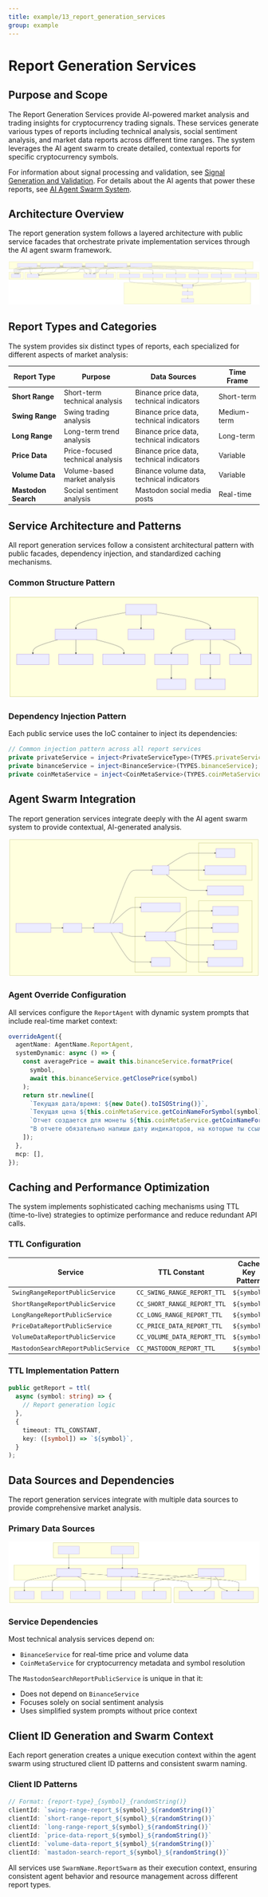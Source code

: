 ```yaml
---
title: example/13_report_generation_services
group: example
---
```


# Report Generation Services

## Purpose and Scope

The Report Generation Services provide AI-powered market analysis and trading insights for cryptocurrency trading signals. These services generate various types of reports including technical analysis, social sentiment analysis, and market data reports across different time ranges. The system leverages the AI agent swarm to create detailed, contextual reports for specific cryptocurrency symbols.

For information about signal processing and validation, see [Signal Generation and Validation](./10_Signal_Generation_and_Validation.md). For details about the AI agents that power these reports, see [AI Agent Swarm System](./05_AI_Agent_Swarm_System.md).

## Architecture Overview

The report generation system follows a layered architecture with public service facades that orchestrate private implementation services through the AI agent swarm framework.

![Mermaid Diagram](./diagrams\13_Report_Generation_Services_0.svg)

## Report Types and Categories

The system provides six distinct types of reports, each specialized for different aspects of market analysis:

| Report Type | Purpose | Data Sources | Time Frame |
|-------------|---------|--------------|------------|
| **Short Range** | Short-term technical analysis | Binance price data, technical indicators | Short-term |
| **Swing Range** | Swing trading analysis | Binance price data, technical indicators | Medium-term |
| **Long Range** | Long-term trend analysis | Binance price data, technical indicators | Long-term |
| **Price Data** | Price-focused technical analysis | Binance price data, technical indicators | Variable |
| **Volume Data** | Volume-based market analysis | Binance volume data, technical indicators | Variable |
| **Mastodon Search** | Social sentiment analysis | Mastodon social media posts | Real-time |

## Service Architecture and Patterns

All report generation services follow a consistent architectural pattern with public facades, dependency injection, and standardized caching mechanisms.

### Common Structure Pattern

![Mermaid Diagram](./diagrams\13_Report_Generation_Services_1.svg)

### Dependency Injection Pattern

Each public service uses the IoC container to inject its dependencies:

```typescript
// Common injection pattern across all report services
private privateService = inject<PrivateServiceType>(TYPES.privateServiceType);
private binanceService = inject<BinanceService>(TYPES.binanceService);
private coinMetaService = inject<CoinMetaService>(TYPES.coinMetaService);
```

## Agent Swarm Integration

The report generation services integrate deeply with the AI agent swarm system to provide contextual, AI-generated analysis.

![Mermaid Diagram](./diagrams\13_Report_Generation_Services_2.svg)

### Agent Override Configuration

All services configure the `ReportAgent` with dynamic system prompts that include real-time market context:

```typescript
overrideAgent({
  agentName: AgentName.ReportAgent,
  systemDynamic: async () => {
    const averagePrice = await this.binanceService.formatPrice(
      symbol,
      await this.binanceService.getClosePrice(symbol)
    );
    return str.newline([
      `Текущая дата/время: ${new Date().toISOString()}`,
      `Текущая цена ${this.coinMetaService.getCoinNameForSymbol(symbol)}: ${averagePrice}`,
      `Отчет создается для монеты ${this.coinMetaService.getCoinNameForSymbol(symbol)}`,
      "В отчете обязательно напиши дату индикаторов, на которые ты ссылаешься",
    ]);
  },
  mcp: [],
});
```

## Caching and Performance Optimization

The system implements sophisticated caching mechanisms using TTL (time-to-live) strategies to optimize performance and reduce redundant API calls.

### TTL Configuration

| Service | TTL Constant | Cache Key Pattern |
|---------|--------------|-------------------|
| `SwingRangeReportPublicService` | `CC_SWING_RANGE_REPORT_TTL` | `${symbol}` |
| `ShortRangeReportPublicService` | `CC_SHORT_RANGE_REPORT_TTL` | `${symbol}` |
| `LongRangeReportPublicService` | `CC_LONG_RANGE_REPORT_TTL` | `${symbol}` |
| `PriceDataReportPublicService` | `CC_PRICE_DATA_REPORT_TTL` | `${symbol}` |
| `VolumeDataReportPublicService` | `CC_VOLUME_DATA_REPORT_TTL` | `${symbol}` |
| `MastodonSearchReportPublicService` | `CC_MASTODON_REPORT_TTL` | `${symbol}` |

### TTL Implementation Pattern

```typescript
public getReport = ttl(
  async (symbol: string) => {
    // Report generation logic
  },
  {
    timeout: TTL_CONSTANT,
    key: ([symbol]) => `${symbol}`,
  }
);
```

## Data Sources and Dependencies

The report generation services integrate with multiple data sources to provide comprehensive market analysis.

### Primary Data Sources

![Mermaid Diagram](./diagrams\13_Report_Generation_Services_3.svg)

### Service Dependencies

Most technical analysis services depend on:
- `BinanceService` for real-time price and volume data
- `CoinMetaService` for cryptocurrency metadata and symbol resolution

The `MastodonSearchReportPublicService` is unique in that it:
- Does not depend on `BinanceService`
- Focuses solely on social sentiment analysis
- Uses simplified system prompts without price context

## Client ID Generation and Swarm Context

Each report generation creates a unique execution context within the agent swarm using structured client ID patterns and consistent swarm naming.

### Client ID Patterns

```typescript
// Format: {report-type}_{symbol}_{randomString()}
clientId: `swing-range-report_${symbol}_${randomString()}`
clientId: `short-range-report_${symbol}_${randomString()}`
clientId: `long-range-report_${symbol}_${randomString()}`
clientId: `price-data-report_${symbol}_${randomString()}`
clientId: `volume-data-report_${symbol}_${randomString()}`
clientId: `mastadon-search-report_${symbol}_${randomString()}`
```

All services use `SwarmName.ReportSwarm` as their execution context, ensuring consistent agent behavior and resource management across different report types.
